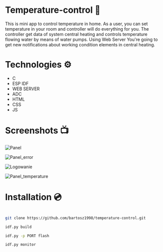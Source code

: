 # Temperature-control 🗽

This is mini app to control temperature in home. As a user, you can set temperature in your room and controller will do everything for you. The controller get data of system central heating and controls temperature flowing water by means of water pumps. Using Web Server You're going to get new notifications about working condition elements in central heating.

# Technologies ⚙️

+ C
+ ESP IDF 
+ WEB SERVER
+ ADC  
+ HTML
+ CSS
+ JS

# Screenshots 📺

![Panel](https://user-images.githubusercontent.com/90866275/200567230-bc04f264-0fb2-40f6-b886-385137128600.png)

![Panel_error](https://user-images.githubusercontent.com/90866275/200567328-1a3c43cf-0a0c-453b-9ae1-a2c2e7d00a8f.png)

![Logowanie](https://user-images.githubusercontent.com/90866275/200567351-3e2ea032-3be3-44e3-8c79-c32a405f9599.png)

![Panel_temperature](https://user-images.githubusercontent.com/90866275/200567405-b1e57f72-50ac-4218-83b2-f7f9607bd2e6.png)

# Installation 💿 

```bash

git clone https://github.com/bartosz1998/temperature-control.git

idf.py build

idf.py -p PORT flash

idf.py monitor
```
